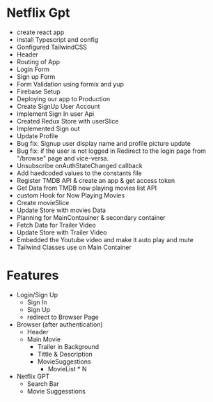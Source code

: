 # Netflix Gpt

- create react app
- install Typescript and config
- Gonfigured TailwindCSS
- Header
- Routing of App
- Login Form
- Sign up Form
- Form Validation using formix and yup
- Firebase Setup
- Deploying our app to Production
- Create SignUp User Account
- Implement Sign In user Api
- Created Redux Store with userSlice
- Implemented Sign out
- Update Profile
- Bug fix: Signup user display name and profile picture update
- Bug fix: if the user is not logged in Redirect to the login page from "/browse" page and vice-versa.
- Unsubscribe onAuthStateChanged callback
- Add haedcoded values to the constants file
- Register TMDB API & create an app & get access token
- Get Data from TMDB now playing movies list API
- custom Hook for Now Playing Movies
- Create movieSlice
- Update Store with movies Data
- Planning for MainContauiner & secondary container
- Fetch Data for Trailer Video
- Update Store with Trailer Video
- Embedded the Youtube video and make it auto play and mute 
- Tailwind Classes use on Main Container

# Features

- Login/Sign Up
  - Sign In
  - Sign Up
  - redirect to Browser Page
- Browser (after authentication)
  - Header
  - Main Movie
    - Trailer in Background
    - Tittle & Description
    - MovieSuggestions
      - MovieList \* N
- Netflix GPT
  - Search Bar
  - Movie Suggesstions
